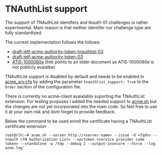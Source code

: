 # TNAuthList support

The support of TNAuthList identifers and tkauth-01 challenges is rather experimental. Main reason is that neither identifer nor challenge type are fully standardized.

The current implementation follows the follows:

- [draft-ietf-acme-authority-token-tnauthlist-03](https://tools.ietf.org/html/draft-ietf-acme-authority-token-tnauthlist-03)
- [draft-ietf-acme-authority-token-03](https://tools.ietf.org/html/draft-ietf-acme-authority-token-03)
- [ATIS-1000080e](https://www.atis.org/sti-ga/resources/docs/ATIS-1000080.pdf) (link points to an older document as ATIS-1000080e is not publicly avaialbe)

TNAuthList support is disabled by default and needs to be enabled in [acme_srv.cfg](acme_srv.md) by adding the parameter `tnauthlist_support: True` to the `Order` section of the configuration file.

There is currently no acme-client avaialable suporting the TNAuthList extension. For testing purposes I added the needed support to [acme.sh](https://github.com/grindsa/acme.sh) 
but the changes are not yet incorporated into the main code. So feel free to use it at your own risk and dont forget to provide feedback.

Below the command to be used enroll the certificate having a TNAuthList certificate extension

`root@rlh:~# acme.sh --server http://<server-name> --issue -d <fqdn> --tnauth <TN Authorization List> --spctoken <service provider code token> --standalone -w /tmp --debug 2 --output-insecure --force --log acme.log'`